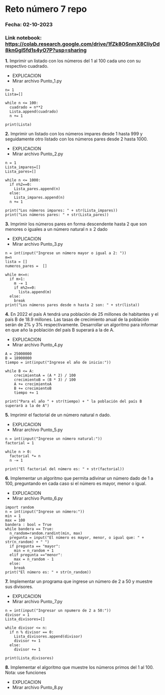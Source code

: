 # Reto número 7 repo
### Fecha:  02-10-2023
### Link notebook: https://colab.research.google.com/drive/1fZk8OSnmX8CliyDd8knGgl5fd1s4yO7P?usp=sharing
**1.** Imprimir un listado con los números del 1 al 100 cada uno con su respectivo cuadrado.
* EXPLICACION
* Mirar archivo Punto_1.py
```pseudocode
n= 1
Lista=[]

while n <= 100:
  cuadrado = n**2
  Lista.append(cuadrado)
  n += 1
  
print(Lista)
```
**2.** Imprimir un listado con los números impares desde 1 hasta 999 y seguidamente otro listado con los números pares desde 2 hasta 1000.
* EXPLICACION
* Mirar archivo Punto_2.py
```pseudocode
n = 1
Lista_impares=[]
Lista_pares=[]

while n <= 1000:
  if n%2==0:
    Lista_pares.append(n)
  else:
    Lista_impares.append(n)
  n += 1
  
print("Los números impares: " + str(Lista_impares))
print("Los números pares: " + str(Lista_pares))
```
**3.** Imprimir los números pares en forma descendente hasta 2 que son menores o iguales a un número natural n ≥ 2 dado
* EXPLICACION
* Mirar archivo Punto_3.py
```pseudocode
n = int(input("Ingrese un número mayor o igual a 2: "))
m=n
lista = []
numeros_pares =  []

while m<=n:
  if m>1:
    m -= 1
    if m%2==0:
      lista.append(m)
  else:
    break
print("Los números pares desde n hasta 2 son: " + str(lista))
```
**4.** En 2022 el país A tendrá una población de 25 millones de habitantes y el país B de 18.9 millones. Las tasas de crecimiento anual de la población serán de 2% y 3% respectivamente. Desarrollar un algoritmo para informar en que año la población del país B superará a la de A.
* EXPLICACION
* Mirar archivo Punto_4.py
```pseudocode
A = 25000000
B = 18900000
tiempo = int(input("Ingrese el año de inicio:"))

while B <= A:
    crecimientoA = (A * 2) / 100
    crecimientoB = (B * 3) / 100
    A += crecimientoA
    B += crecimientoB
    tiempo += 1

print("Para el año " + str(tiempo) + " la población del país B superará a la de A")
```
**5.** Imprimir el factorial de un número natural n dado.
* EXPLICACION
* Mirar archivo Punto_5.py
```pseudocode
n = int(input("Ingrese un número natural:"))
factorial = 1

while n > 0:
  factorial *= n
  n -= 1

print("El factorial del número es: " + str(factorial))
```
**6.** Implementar un algoritmo que permita adivinar un número dado de 1 a 100, preguntando en cada caso si el número es mayor, menor o igual.
* EXPLICACION
* Mirar archivo Punto_6.py
```pseudocode
import random 
n = int(input("Ingrese un número:"))
min = 1
max = 100
bandera : bool = True
while bandera == True:
  n_random=random.randint(min, max)
  pregunta = input("El número es mayor, menor, o igual que: " + str(n_random) + " ")
  if pregunta == "mayor":
    min = n_random + 1
  elif pregunta =="menor":
    max = n_random - 1
  else:
    break
print("El número es: " + str(n_random))  
```
**7.** Implementar un programa que ingrese un número de 2 a 50 y muestre sus divisores.
* EXPLICACION
* Mirar archivo Punto_7.py
```pseudocode
n = int(input("Ingresar un npumero de 2 a 50:"))
divisor = 1
Lista_divisores=[]

while divisor <= n:
  if n % divisor == 0:
    Lista_divisores.append(divisor)
    divisor += 1
  else:
    divisor += 1

print(Lista_divisores)
```
**8.** Implementar el algoritmo que muestre los números primos del 1 al 100. Nota: use funciones
* EXPLICACION
* Mirar archivo Punto_8.py
```pseudocode

```
